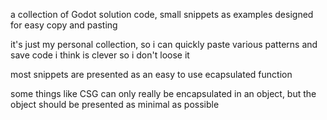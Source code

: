 a collection of Godot solution code, small snippets as examples designed for easy copy and pasting

it's just my personal collection, so i can quickly paste various patterns and save code i think is clever so i don't loose it


most snippets are presented as an easy to use ecapsulated function

some things like CSG can only really be encapsulated in an object, but the object should be presented as minimal as possible


